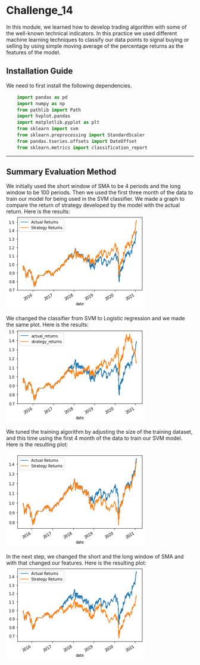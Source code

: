 # Challenge_14
 In this module, we learned how to develop trading algorithm with some of the well-known technical indicators. 
 In this practice we used different machine learning techniques to classify our data points to signal buying or selling by using simple moving average of the percentage returns as the features of the model.

## Installation Guide
We need to first install the following dependencies.

```python
    import pandas as pd
    import numpy as np
    from pathlib import Path
    import hvplot.pandas
    import matplotlib.pyplot as plt
    from sklearn import svm
    from sklearn.preprocessing import StandardScaler
    from pandas.tseries.offsets import DateOffset
    from sklearn.metrics import classification_report

```

---

##  Summary Evaluation Method
We initially used the short window of SMA to be 4 periods and the long window to be 100 periods. Then we used the first three month of the data to train our model for being used in the SVM classifier. We made a graph to compare the return of  strategy developed by the model with the actual return. 
Here is the results:
![Baseline SVM](./SVM_Baseline_plot.png) 


We changed the classifier from SVM to Logistic regression and we made the same plot. Here is the results:
![Baseline LR](./LR_Original_Parameters_plot.png)


We tuned the training algorithm by adjusting the size of the training dataset, and this time using the first 4 month of the data to train our SVM model. Here is the resulting plot:

![Tuned training data and SVM](./SVM_Tuned_training_plot.png)


In the next step, we changed the short and the long window of SMA and with that changed our features.
Here is the resulting plot:
![Tuned features and SVM](./tuned_SMA_plot_SVM.png)
